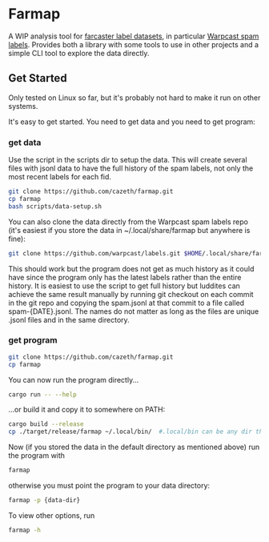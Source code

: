 # Farmap

A WIP analysis tool for [farcaster label datasets](https://github.com/farcasterxyz/labels), in particular [Warpcast spam labels](https://github.com/warpcast/labels/). Provides both a library with some tools to use in other projects and a simple CLI tool to explore the data directly.

## Get Started

Only tested on Linux so far, but it's probably not hard to make it run on other systems.

It's easy to get started. You need to get data and you need to get program:

### get data

Use the script in the scripts dir to setup the data. This will create several files with jsonl data to have the full history of the spam labels, not only the most recent labels for each fid.

```bash
git clone https://github.com/cazeth/farmap.git
cp farmap
bash scripts/data-setup.sh
```

You can also clone the data directly from the Warpcast spam labels repo (it's easiest if you store the data in ~/.local/share/farmap but anywhere is fine):

```bash
git clone https://github.com/warpcast/labels.git $HOME/.local/share/farmap
```

This should work but the program does not get as much history as it could have since the program only has the latest labels rather than the entire history. It is easiest to use the script to get full history but luddites can achieve the same result manually by running git checkout on each commit in the git repo and copying the spam.jsonl at that commit to a file called spam-{DATE}.jsonl. The names do not matter as long as the files are unique .jsonl files and in the same directory.

### get program

```bash
git clone https://github.com/cazeth/farmap.git
cp farmap
```

You can now run the program directly...

```bash
cargo run -- --help
```

...or build it and copy it to somewhere on PATH:

```bash
cargo build --release
cp ./target/release/farmap ~/.local/bin/  #.local/bin can be any dir that is on PATH.
```

Now (if you stored the data in the default directory as mentioned above) run the program with

```bash
farmap
```

otherwise you must point the program to your data directory:

```bash
farmap -p {data-dir}
```

To view other options, run

```bash
farmap -h
```
